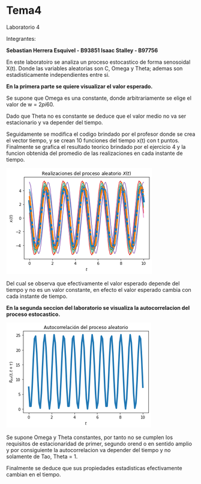 # Tema4
Laboratorio 4

Integrantes: 

**Sebastian Herrera Esquivel - B93851
Isaac Stalley - B97756**

En este laboratoiro se analiza un proceso estocastico de forma senosoidal X(t). Donde las variables aleatorias son C, Omega y Theta; ademas son estadisticamente independientes entre si.

**En la primera parte se quiere visualizar el valor esperado.**

Se supone que Omega es una constante, donde arbitrariamente se elige el valor de w = 2*pi*60. 

Dado que Theta no es constante se deduce que el valor medio no va ser estacionario y va depender del tiempo.

Seguidamente se modifica el codigo brindado por el profesor donde se crea el vector tiempo, y se crean 10 funciones del tiempo x(t) con t puntos.
Finalmente se grafica el resultado teorico brindado por el ejercicio 4 y la funcion obtenida del promedio de las realizaciones en cada instante de tiempo. 
 
![x(t)](x(t).png)

Del cual se observa que efectivamente el valor esperado depende del tiempo y no es un valor constante, en efecto el valor esperado cambia con cada instante de tiempo.


**En la segunda seccion del laboratorio se visualiza la autocorrelacion del proceso estocastico.**

![Rxx(t, t + tau)](Rxx.png)

Se supone Omega y Theta constantes, por tanto no se cumplen los requisitos de estacionaridad de primer, segundo orend o en sentido amplio y por consiguiente la autocorrelacion va depender del tiempo y no solamente de Tao, Theta = 1.

Finalmente se deduce que sus propiedades estadisticas efectivamente cambian en el tiempo.


